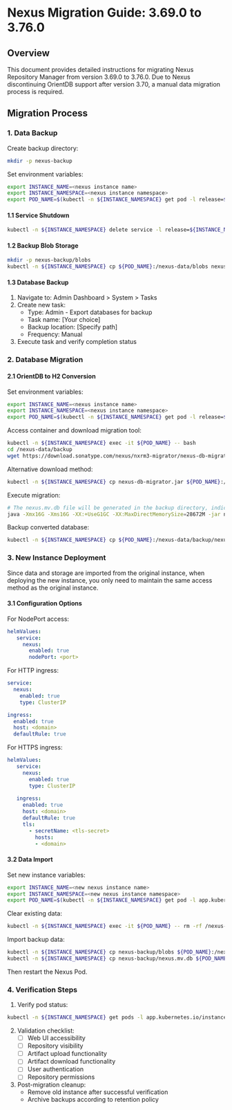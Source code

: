 # Nexus Migration Guide: 3.69.0 to 3.76.0

## Overview

This document provides detailed instructions for migrating Nexus Repository Manager from version 3.69.0 to 3.76.0. Due to Nexus discontinuing OrientDB support after version 3.70, a manual data migration process is required.

## Migration Process

### 1. Data Backup

Create backup directory:

```bash
mkdir -p nexus-backup
```

Set environment variables:

```bash
export INSTANCE_NAME=<nexus instance name> 
export INSTANCE_NAMESPACE=<nexus instance namespace>
export POD_NAME=$(kubectl -n ${INSTANCE_NAMESPACE} get pod -l release=${INSTANCE_NAME} | grep ${INSTANCE_NAME} | awk '{print $1}')
```

#### 1.1 Service Shutdown

```bash
kubectl -n ${INSTANCE_NAMESPACE} delete service -l release=${INSTANCE_NAME}
```

#### 1.2 Backup Blob Storage

```bash
mkdir -p nexus-backup/blobs
kubectl -n ${INSTANCE_NAMESPACE} cp ${POD_NAME}:/nexus-data/blobs nexus-backup/blobs
```

#### 1.3 Database Backup

1. Navigate to: Admin Dashboard > System > Tasks
2. Create new task:
   - Type: Admin - Export databases for backup
   - Task name: [Your choice]
   - Backup location: [Specify path]
   - Frequency: Manual
3. Execute task and verify completion status

### 2. Database Migration

#### 2.1 OrientDB to H2 Conversion

Set environment variables:

```bash
export INSTANCE_NAME=<nexus instance name> 
export INSTANCE_NAMESPACE=<nexus instance namespace>
export POD_NAME=$(kubectl -n ${INSTANCE_NAMESPACE} get pod -l release=${INSTANCE_NAME} | grep ${INSTANCE_NAME} | awk '{print $1}')
```

Access container and download migration tool:

```bash
kubectl -n ${INSTANCE_NAMESPACE} exec -it ${POD_NAME} -- bash
cd /nexus-data/backup
wget https://download.sonatype.com/nexus/nxrm3-migrator/nexus-db-migrator-3.70.3-01.jar -O nexus-db-migrator.jar
```

Alternative download method:

```bash
kubectl -n ${INSTANCE_NAMESPACE} cp nexus-db-migrator.jar ${POD_NAME}:/nexus-data/backup
```

Execute migration:

```bash
# The nexus.mv.db file will be generated in the backup directory, indicating migration completion
java -Xmx16G -Xms16G -XX:+UseG1GC -XX:MaxDirectMemorySize=28672M -jar nexus-db-migrator.jar --migration_type=h2
```


Backup converted database:

```bash
kubectl -n ${INSTANCE_NAMESPACE} cp ${POD_NAME}:/nexus-data/backup/nexus.mv.db nexus-backup/nexus.mv.db
```

### 3. New Instance Deployment

Since data and storage are imported from the original instance, when deploying the new instance, you only need to maintain the same access method as the original instance.

#### 3.1 Configuration Options

For NodePort access:

```yaml
helmValues:
   service:
     nexus:
       enabled: true
       nodePort: <port>
```

For HTTP ingress:

```yaml
service:
  nexus:
    enabled: true
    type: ClusterIP

ingress:
  enabled: true
  host: <domain>
  defaultRule: true
```

For HTTPS ingress:

```yaml
helmValues:
   service:
     nexus:
       enabled: true
       type: ClusterIP
   
   ingress:
     enabled: true
     host: <domain>
     defaultRule: true
     tls:
       - secretName: <tls-secret>
         hosts:
         - <domain>
```

#### 3.2 Data Import

Set new instance variables:

```bash
export INSTANCE_NAME=<new nexus instance name> 
export INSTANCE_NAMESPACE=<new nexus instance namespace>
export POD_NAME=$(kubectl -n ${INSTANCE_NAMESPACE} get pod -l app.kubernetes.io/instance=${INSTANCE_NAME} | grep ${INSTANCE_NAME} | awk '{print $1}')
```

Clear existing data:

```bash
kubectl -n ${INSTANCE_NAMESPACE} exec -it ${POD_NAME} -- rm -rf /nexus-data/blobs /nexus-data/db/nexus.mv.db 
```

Import backup data:

```bash
kubectl -n ${INSTANCE_NAMESPACE} cp nexus-backup/blobs ${POD_NAME}:/nexus-data
kubectl -n ${INSTANCE_NAMESPACE} cp nexus-backup/nexus.mv.db ${POD_NAME}:/nexus-data/db
```

Then restart the Nexus Pod.

### 4. Verification Steps

1. Verify pod status:

```bash
kubectl -n ${INSTANCE_NAMESPACE} get pods -l app.kubernetes.io/instance=${INSTANCE_NAME}
```

2. Validation checklist:
   - [ ] Web UI accessibility
   - [ ] Repository visibility
   - [ ] Artifact upload functionality
   - [ ] Artifact download functionality
   - [ ] User authentication
   - [ ] Repository permissions

3. Post-migration cleanup:
   - Remove old instance after successful verification
   - Archive backups according to retention policy
